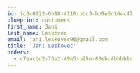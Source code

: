 ```yaml
---
id: fc0c0922-0b18-4116-bbc3-bb9e6d104c47
blueprint: customers
first_name: Jani
last_name: Leskovec
email: jani.leskovec96@gmail.com
title: 'Jani Leskovec'
orders:
  - c7eacbd2-73a2-49e5-b25e-83ebc4bbbb1a
---
```

